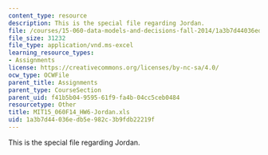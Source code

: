 ```yaml
---
content_type: resource
description: This is the special file regarding Jordan.
file: /courses/15-060-data-models-and-decisions-fall-2014/1a3b7d44036edb5e982c3b9fdb22219f_MIT15_060F14_HW6-Jordan.xls
file_size: 31232
file_type: application/vnd.ms-excel
learning_resource_types:
- Assignments
license: https://creativecommons.org/licenses/by-nc-sa/4.0/
ocw_type: OCWFile
parent_title: Assignments
parent_type: CourseSection
parent_uid: f41b5b04-9595-61f9-fa4b-04cc5ceb0484
resourcetype: Other
title: MIT15_060F14_HW6-Jordan.xls
uid: 1a3b7d44-036e-db5e-982c-3b9fdb22219f
---
```

This is the special file regarding Jordan.